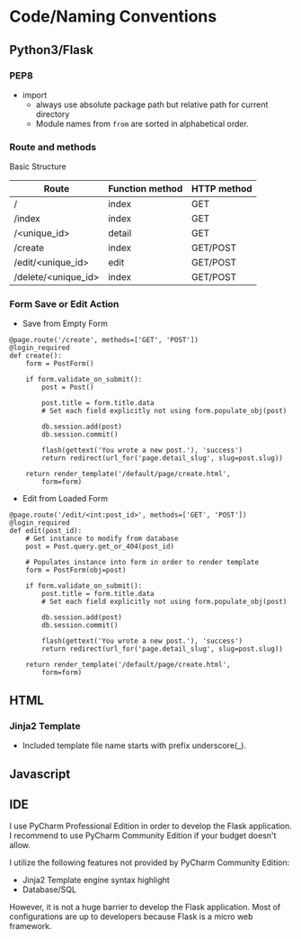 # Code/Naming Conventions

## Python3/Flask

### PEP8

* import
    * always use absolute package path but relative path for current directory
    * Module names from ```from``` are sorted in alphabetical order.

### Route and methods

Basic Structure

| Route | Function method | HTTP method |
|-------|-----------------|-------------|
| / | index | GET |
| /index | index | GET |
| /<unique_id> | detail | GET |
| /create | index | GET/POST |
| /edit/<unique_id> | edit | GET/POST |
| /delete/<unique_id> | index | GET/POST |

### Form Save or Edit Action

* Save from Empty Form

```
@page.route('/create', methods=['GET', 'POST'])
@login_required
def create():
    form = PostForm()

    if form.validate_on_submit():
        post = Post()
        
        post.title = form.title.data
        # Set each field explicitly not using form.populate_obj(post)
        
        db.session.add(post)
        db.session.commit()

        flash(gettext('You wrote a new post.'), 'success')
        return redirect(url_for('page.detail_slug', slug=post.slug))
        
    return render_template('/default/page/create.html',
        form=form)        
```

* Edit from Loaded Form

```
@page.route('/edit/<int:post_id>', methods=['GET', 'POST'])
@login_required
def edit(post_id):
    # Get instance to modify from database
    post = Post.query.get_or_404(post_id)
    
    # Populates instance into form in order to render template
    form = PostForm(obj=post)

    if form.validate_on_submit():
        post.title = form.title.data
        # Set each field explicitly not using form.populate_obj(post)
        
        db.session.add(post)
        db.session.commit()

        flash(gettext('You wrote a new post.'), 'success')
        return redirect(url_for('page.detail_slug', slug=post.slug))
        
    return render_template('/default/page/create.html',
        form=form)        
```

## HTML

### Jinja2 Template

* Included template file name starts with prefix underscore(_).

## Javascript

## IDE

I use PyCharm Professional Edition in order to develop the Flask application. I recommend to use PyCharm Community Edition if your budget doesn't allow.

I utilize the following features not provided by PyCharm Community Edition:

* Jinja2 Template engine syntax highlight
* Database/SQL

However, it is not a huge barrier to develop the Flask application. Most of configurations are up to developers because Flask is a micro web framework.
